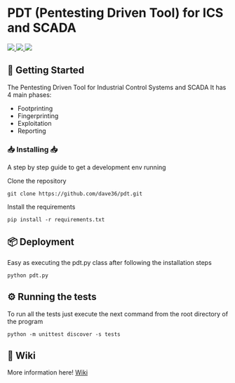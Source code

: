 # PDT (Pentesting Driven Tool) for ICS and SCADA

<p>
<a href="https://travis-ci.org/dave36/pdt">
    <img src="https://travis-ci.org/dave36/pdt.svg?branch=master">
</a>
<a href="https://www.python.org/download/releases/2.7">
    <img src="https://img.shields.io/badge/Python-2.7-blue.svg">
</a>
	<img src="https://img.shields.io/badge/made%20with-love-ff69b4">
</p>


## 🚀 Getting Started

The Pentesting Driven Tool for Industrial Control Systems and SCADA
It has 4 main phases:
- Footprinting
- Fingerprinting
- Exploitation
- Reporting

### :inbox_tray: Installing :inbox_tray:

A step by step guide to get a development env running

Clone the repository

```
git clone https://github.com/dave36/pdt.git
```

Install the requirements

```
pip install -r requirements.txt
```

## 📦 Deployment

Easy as executing the pdt.py class after following the installation steps
```
python pdt.py
```

## ⚙️ Running the tests

To run all the tests just execute the next command from the root directory of the program
```
python -m unittest discover -s tests
```

## 📖 Wiki

More information here! [Wiki](https://github.com/dave36/pdt/wiki)


